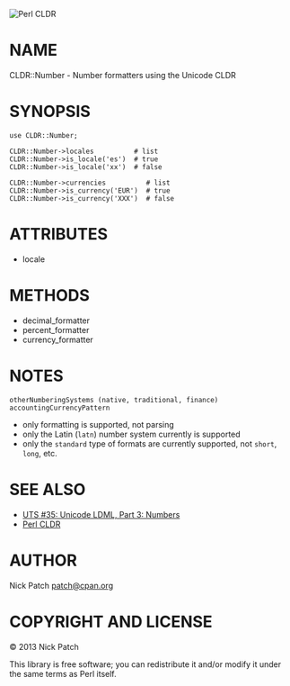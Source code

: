 ![Perl CLDR](https://www.gravatar.com/avatar/656f15a25eff4437f5a82e7c929f41dd?s=96)

# NAME

CLDR::Number - Number formatters using the Unicode CLDR

# SYNOPSIS

    use CLDR::Number;

    CLDR::Number->locales          # list
    CLDR::Number->is_locale('es')  # true
    CLDR::Number->is_locale('xx')  # false

    CLDR::Number->currencies          # list
    CLDR::Number->is_currency('EUR')  # true
    CLDR::Number->is_currency('XXX')  # false

# ATTRIBUTES

- locale

# METHODS

- decimal\_formatter
- percent\_formatter
- currency\_formatter

# NOTES

    otherNumberingSystems (native, traditional, finance)
    accountingCurrencyPattern

- only formatting is supported, not parsing
- only the Latin (`latn`) number system currently is supported
- only the `standard` type of formats are currently supported, not `short`, `long`, etc.

# SEE ALSO

- [UTS #35: Unicode LDML, Part 3: Numbers](http://www.unicode.org/reports/tr35/tr35-numbers.html)
- [Perl CLDR](http://perl-cldr.github.io/)

# AUTHOR

Nick Patch <patch@cpan.org>

# COPYRIGHT AND LICENSE

© 2013 Nick Patch

This library is free software; you can redistribute it and/or modify it under
the same terms as Perl itself.
